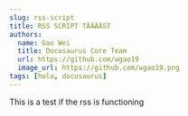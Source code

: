 ```yaml
---
slug: rss-script
title: RSS SCRIPT TÄÄÄÄST
authors:
  name: Gao Wei
  title: Docusaurus Core Team
  url: https://github.com/wgao19
  image_url: https://github.com/wgao19.png
tags: [hola, docusaurus]
---
```


This is a test if the rss is functioning


